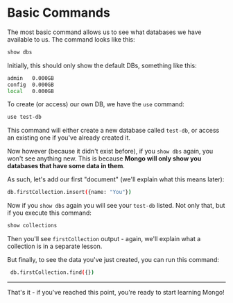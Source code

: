 # Basic Commands

The most basic command allows us to see what databases we have available to us. The command looks like this:

  


```bash
show dbs
```

  

Initially, this should only show the default DBs, something like this:

  

```bash
admin   0.000GB
config  0.000GB
local   0.000GB
```
  

To create (or access) our own DB, we have the `use` command:

  


```bash
use test-db
```
  

This command will either create a new database called `test-db`, or access an existing one if you've already created it.

Now however (because it didn't exist before), if you `show dbs` again, you won't see anything new. This is because **Mongo will only show you databases that have some data in them**.

As such, let's add our first "document" (we'll explain what this means later):

  


```bash
db.firstCollection.insert({name: "You"})
```
  

Now if you `show dbs` again you will see your `test-db` listed. Not only that, but if you execute this command:

  


```bash
show collections
```
  

Then you'll see `firstCollection` output - again, we'll explain what a collection is in a separate lesson.

But finally, to see the data you've just created, you can run this command:

  


```bash
 db.firstCollection.find({})
```
----------

  

That's it - if you've reached this point, you're ready to start learning Mongo!